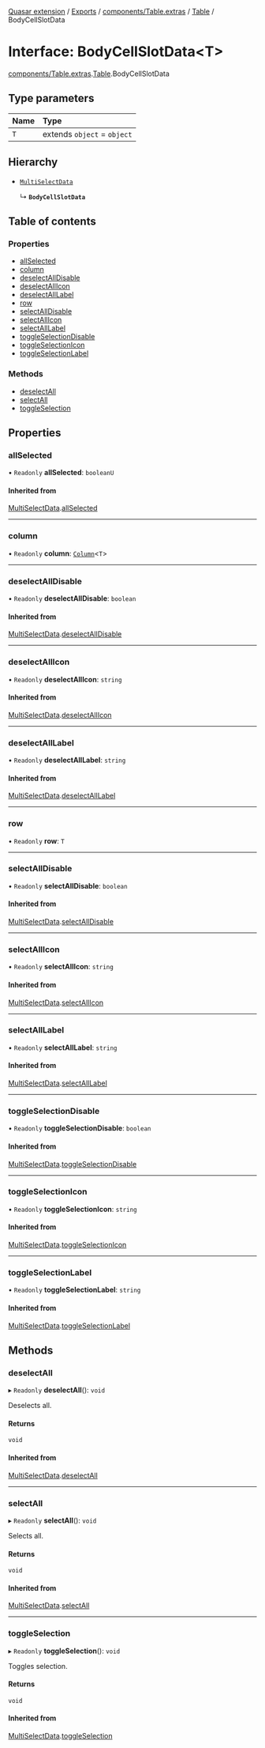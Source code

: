 [Quasar extension](../index.md) / [Exports](../modules.md) / [components/Table.extras](../modules/components_Table_extras.md) / [Table](../modules/components_Table_extras.Table.md) / BodyCellSlotData

# Interface: BodyCellSlotData<T\>

[components/Table.extras](../modules/components_Table_extras.md).[Table](../modules/components_Table_extras.Table.md).BodyCellSlotData

## Type parameters

| Name | Type |
| :------ | :------ |
| `T` | extends `object` = `object` |

## Hierarchy

- [`MultiSelectData`](components_Table_extras.Table.MultiSelectData.md)

  ↳ **`BodyCellSlotData`**

## Table of contents

### Properties

- [allSelected](components_Table_extras.Table.BodyCellSlotData.md#allselected)
- [column](components_Table_extras.Table.BodyCellSlotData.md#column)
- [deselectAllDisable](components_Table_extras.Table.BodyCellSlotData.md#deselectalldisable)
- [deselectAllIcon](components_Table_extras.Table.BodyCellSlotData.md#deselectallicon)
- [deselectAllLabel](components_Table_extras.Table.BodyCellSlotData.md#deselectalllabel)
- [row](components_Table_extras.Table.BodyCellSlotData.md#row)
- [selectAllDisable](components_Table_extras.Table.BodyCellSlotData.md#selectalldisable)
- [selectAllIcon](components_Table_extras.Table.BodyCellSlotData.md#selectallicon)
- [selectAllLabel](components_Table_extras.Table.BodyCellSlotData.md#selectalllabel)
- [toggleSelectionDisable](components_Table_extras.Table.BodyCellSlotData.md#toggleselectiondisable)
- [toggleSelectionIcon](components_Table_extras.Table.BodyCellSlotData.md#toggleselectionicon)
- [toggleSelectionLabel](components_Table_extras.Table.BodyCellSlotData.md#toggleselectionlabel)

### Methods

- [deselectAll](components_Table_extras.Table.BodyCellSlotData.md#deselectall)
- [selectAll](components_Table_extras.Table.BodyCellSlotData.md#selectall)
- [toggleSelection](components_Table_extras.Table.BodyCellSlotData.md#toggleselection)

## Properties

### allSelected

• `Readonly` **allSelected**: `booleanU`

#### Inherited from

[MultiSelectData](components_Table_extras.Table.MultiSelectData.md).[allSelected](components_Table_extras.Table.MultiSelectData.md#allselected)

___

### column

• `Readonly` **column**: [`Column`](components_Table_extras.Table.Column.md)<`T`\>

___

### deselectAllDisable

• `Readonly` **deselectAllDisable**: `boolean`

#### Inherited from

[MultiSelectData](components_Table_extras.Table.MultiSelectData.md).[deselectAllDisable](components_Table_extras.Table.MultiSelectData.md#deselectalldisable)

___

### deselectAllIcon

• `Readonly` **deselectAllIcon**: `string`

#### Inherited from

[MultiSelectData](components_Table_extras.Table.MultiSelectData.md).[deselectAllIcon](components_Table_extras.Table.MultiSelectData.md#deselectallicon)

___

### deselectAllLabel

• `Readonly` **deselectAllLabel**: `string`

#### Inherited from

[MultiSelectData](components_Table_extras.Table.MultiSelectData.md).[deselectAllLabel](components_Table_extras.Table.MultiSelectData.md#deselectalllabel)

___

### row

• `Readonly` **row**: `T`

___

### selectAllDisable

• `Readonly` **selectAllDisable**: `boolean`

#### Inherited from

[MultiSelectData](components_Table_extras.Table.MultiSelectData.md).[selectAllDisable](components_Table_extras.Table.MultiSelectData.md#selectalldisable)

___

### selectAllIcon

• `Readonly` **selectAllIcon**: `string`

#### Inherited from

[MultiSelectData](components_Table_extras.Table.MultiSelectData.md).[selectAllIcon](components_Table_extras.Table.MultiSelectData.md#selectallicon)

___

### selectAllLabel

• `Readonly` **selectAllLabel**: `string`

#### Inherited from

[MultiSelectData](components_Table_extras.Table.MultiSelectData.md).[selectAllLabel](components_Table_extras.Table.MultiSelectData.md#selectalllabel)

___

### toggleSelectionDisable

• `Readonly` **toggleSelectionDisable**: `boolean`

#### Inherited from

[MultiSelectData](components_Table_extras.Table.MultiSelectData.md).[toggleSelectionDisable](components_Table_extras.Table.MultiSelectData.md#toggleselectiondisable)

___

### toggleSelectionIcon

• `Readonly` **toggleSelectionIcon**: `string`

#### Inherited from

[MultiSelectData](components_Table_extras.Table.MultiSelectData.md).[toggleSelectionIcon](components_Table_extras.Table.MultiSelectData.md#toggleselectionicon)

___

### toggleSelectionLabel

• `Readonly` **toggleSelectionLabel**: `string`

#### Inherited from

[MultiSelectData](components_Table_extras.Table.MultiSelectData.md).[toggleSelectionLabel](components_Table_extras.Table.MultiSelectData.md#toggleselectionlabel)

## Methods

### deselectAll

▸ `Readonly` **deselectAll**(): `void`

Deselects all.

#### Returns

`void`

#### Inherited from

[MultiSelectData](components_Table_extras.Table.MultiSelectData.md).[deselectAll](components_Table_extras.Table.MultiSelectData.md#deselectall)

___

### selectAll

▸ `Readonly` **selectAll**(): `void`

Selects all.

#### Returns

`void`

#### Inherited from

[MultiSelectData](components_Table_extras.Table.MultiSelectData.md).[selectAll](components_Table_extras.Table.MultiSelectData.md#selectall)

___

### toggleSelection

▸ `Readonly` **toggleSelection**(): `void`

Toggles selection.

#### Returns

`void`

#### Inherited from

[MultiSelectData](components_Table_extras.Table.MultiSelectData.md).[toggleSelection](components_Table_extras.Table.MultiSelectData.md#toggleselection)
